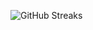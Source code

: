 ![GitHub Streaks](https://github-streaks-mqc9.onrender.com/streak/happilli/image?theme=midnight&cache_bust=1743247178&lang=ja)
